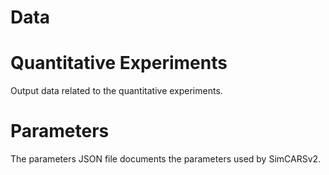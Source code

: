 # Data

# Quantitative Experiments
Output data related to the quantitative experiments.

# Parameters
The parameters JSON file documents the parameters used by SimCARSv2.
